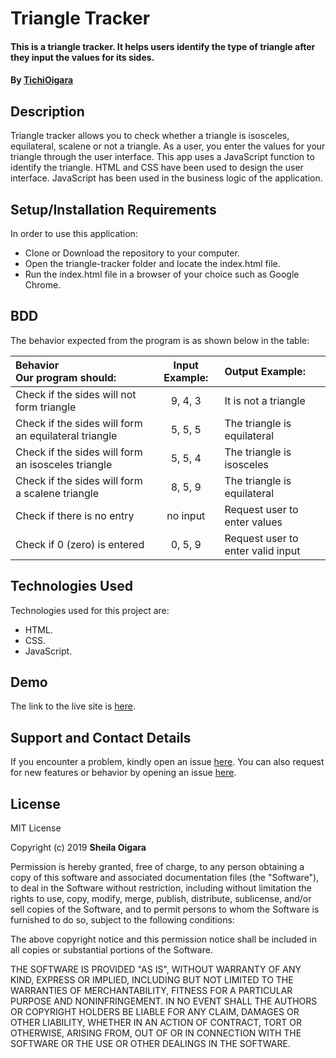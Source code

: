 # Triangle Tracker
#### This is a triangle tracker. It helps users identify the type of triangle after they input the values for its sides.
#### By [TichiOigara](https://github.com/TichiOigara)
## Description
Triangle tracker allows you to check whether a triangle is isosceles, equilateral, scalene or not a triangle. As a user, you enter the values for your triangle through the user interface. This app uses a JavaScript function to identify the triangle. HTML and CSS have been used to design the user interface. JavaScript has been used in the business logic of the application.
## Setup/Installation Requirements
In order to use this application:
* Clone or Download the repository to your computer.
* Open the triangle-tracker folder and locate the index.html file.
* Run the index.html file in a browser of your choice such as Google Chrome.
## BDD
The behavior expected from the program is as shown below in the table:

| Behavior <br> Our program should:       | Input Example:    | Output Example:     |
| :------------- | :----------: | :----------- |
| Check if the sides will not form triangle | 9, 4, 3  | It is not a triangle    |
| Check if the sides will form an equilateral triangle   | 5, 5, 5 | The triangle is equilateral |
| Check if the sides will form an isosceles triangle   | 5, 5, 4 | The triangle is isosceles |
| Check if the sides will form a scalene triangle   | 8, 5, 9 | The triangle is equilateral |
| Check if there is no entry    | no input | Request user to enter values |
| Check if 0 (zero) is entered   | 0, 5, 9 | Request user to enter valid input |
## Technologies Used
Technologies used for this project are:
* HTML.
* CSS.
* JavaScript.
## Demo
The link to the live site is <a href="https://tichioigara.github.io/triangle-tracker/" > here</a>.
## Support and Contact Details
If you encounter a problem, kindly open an issue <a href="https://github.com/TichiOigara/triangle-tracker/issues/new">here</a>.
You can also request for new features or behavior by opening an issue <a href="https://github.com/TichiOigara/triangle-tracker/issues/new">here</a>.
## License

MIT License

Copyright (c)  2019 **Sheila Oigara**

Permission is hereby granted, free of charge, to any person obtaining a copy of this software and associated documentation files (the "Software"), to deal in the Software without restriction, including without limitation the rights to use, copy, modify, merge, publish, distribute, sublicense, and/or sell copies of the Software, and to permit persons to whom the Software is furnished to do so, subject to the following conditions:

The above copyright notice and this permission notice shall be included in all copies or substantial portions of the Software.

THE SOFTWARE IS PROVIDED "AS IS", WITHOUT WARRANTY OF ANY KIND, EXPRESS OR IMPLIED, INCLUDING BUT NOT LIMITED TO THE WARRANTIES OF MERCHANTABILITY, FITNESS FOR A PARTICULAR PURPOSE AND NONINFRINGEMENT. IN NO EVENT SHALL THE AUTHORS OR COPYRIGHT HOLDERS BE LIABLE FOR ANY CLAIM, DAMAGES OR OTHER LIABILITY, WHETHER IN AN ACTION OF CONTRACT, TORT OR OTHERWISE, ARISING FROM, OUT OF OR IN CONNECTION WITH THE SOFTWARE OR THE USE OR OTHER DEALINGS IN THE SOFTWARE.
